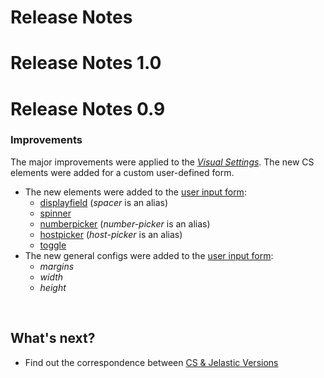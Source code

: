 # Release Notes

# Release Notes 1.0

# Release Notes 0.9

### Improvements                 

The major improvements were applied to the <a href="http://docs.cloudscripting.com/creating-templates/user-input-parameters/" target="blank"><em>Visual Settings</em></a>. The new CS elements were added for a custom user-defined form.                       

- The new elements were added to the <a href="http://docs.cloudscripting.com/creating-templates/user-input-parameters/" target="blank">user input form</a>:               
    - <a href="http://docs.cloudscripting.com/creating-templates/user-input-parameters/#displayfield" target="blank">displayfield</a> (*spacer* is an alias)                   
    - <a href="http://docs.cloudscripting.com/creating-templates/user-input-parameters/#spinner" target="blank">spinner</a>               
    - <a href="http://docs.cloudscripting.com/creating-templates/user-input-parameters/#numberpicker" target="blank">numberpicker</a> (*number-picker* is an alias)                    
    - <a href="http://docs.cloudscripting.com/creating-templates/user-input-parameters/#hostpicker" target="blank">hostpicker</a> (*host-picker* is an alias)                
    - <a href="http://docs.cloudscripting.com/creating-templates/user-input-parameters/#toggle" target="blank">toggle</a>                      
- The new general configs were added to the <a href="http://docs.cloudscripting.com/creating-templates/user-input-parameters/" target="blank">user input form</a>:                                   
    - *margins*
    - *width*
    - *height*

<br>
<h2> What's next?</h2>    

- Find out the correspondence between <a href="http://docs.cloudscripting.com/jelastic-cs-correspondence/" target="_blank">CS & Jelastic Versions</a>             